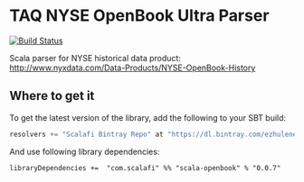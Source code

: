 # TAQ NYSE OpenBook Ultra Parser

[![Build Status](https://travis-ci.org/vincentk/scala-openbook.svg?branch=master)](https://travis-ci.org/vincentk/scala-openbook)

Scala parser for NYSE historical data product: http://www.nyxdata.com/Data-Products/NYSE-OpenBook-History

## Where to get it

To get the latest version of the library, add the following to your SBT build:

``` scala
resolvers += "Scalafi Bintray Repo" at "https://dl.bintray.com/ezhulenev/releases"
```

And use following library dependencies:

```
libraryDependencies +=  "com.scalafi" %% "scala-openbook" % "0.0.7"
```